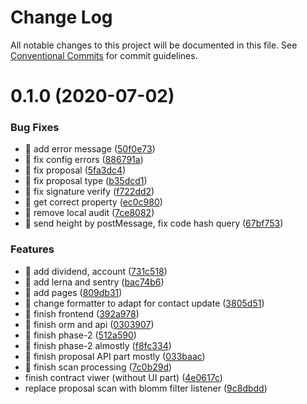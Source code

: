 # Change Log

All notable changes to this project will be documented in this file.
See [Conventional Commits](https://conventionalcommits.org) for commit guidelines.

# 0.1.0 (2020-07-02)


### Bug Fixes

* 🐛 add error message ([50f0e73](https://github.com/AElfProject/aelf-contract-viewer/commit/50f0e736c7e090acda8cb874d3033d8c30444366))
* 🐛 fix config errors ([886791a](https://github.com/AElfProject/aelf-contract-viewer/commit/886791aec9e5003e13db028f6b5be35e2dd6746b))
* 🐛 fix proposal ([5fa3dc4](https://github.com/AElfProject/aelf-contract-viewer/commit/5fa3dc4801b5e0afefb87b89d14343dcb00b85fd))
* 🐛 fix proposal type ([b35dcd1](https://github.com/AElfProject/aelf-contract-viewer/commit/b35dcd11a59f7d47c58a49d3ac89e3f4bfa06195))
* 🐛 fix signature verify ([f722dd2](https://github.com/AElfProject/aelf-contract-viewer/commit/f722dd23b9d3f7b376ad561a18b04d42b36f653f))
* 🐛 get correct property ([ec0c980](https://github.com/AElfProject/aelf-contract-viewer/commit/ec0c980c58ce770f6c98f741e2b656395f64f767))
* 🐛 remove local audit ([7ce8082](https://github.com/AElfProject/aelf-contract-viewer/commit/7ce80825b8d00d77a854ea9054abfed35e80445e))
* 🐛 send height by postMessage, fix code hash query ([67bf753](https://github.com/AElfProject/aelf-contract-viewer/commit/67bf753a1b96424fc88da58b12c2ce5a44fb9a9f))


### Features

* 🎸 add dividend, account ([731c518](https://github.com/AElfProject/aelf-contract-viewer/commit/731c518adae799e08fef921e7187ee91260d2de6))
* 🎸 add lerna and sentry ([bac74b6](https://github.com/AElfProject/aelf-contract-viewer/commit/bac74b696de0baefc44c0c1a7b54db8126bf377f))
* 🎸 add pages ([809db31](https://github.com/AElfProject/aelf-contract-viewer/commit/809db314fdd40226c5c723aba55b752d16243b3b))
* 🎸 change formatter to adapt for contact update ([3805d51](https://github.com/AElfProject/aelf-contract-viewer/commit/3805d5162dac5abb7016d8c25fb216dab6b178b7))
* 🎸 finish frontend ([392a978](https://github.com/AElfProject/aelf-contract-viewer/commit/392a9789ce862f6456187c5e3f30d410d709b963))
* 🎸 finish orm and api ([0303907](https://github.com/AElfProject/aelf-contract-viewer/commit/0303907d072f9f0c5b257057e469de94a3a6db7c))
* 🎸 finish phase-2 ([512a590](https://github.com/AElfProject/aelf-contract-viewer/commit/512a59061cf5b0c47e3c7ef954284674250be75d))
* 🎸 finish phase-2 almostly ([f8fc334](https://github.com/AElfProject/aelf-contract-viewer/commit/f8fc334a1787d85d5486c423aa69c3ff43a54513))
* 🎸 finish proposal API part mostly ([033baac](https://github.com/AElfProject/aelf-contract-viewer/commit/033baaca2ebc4815207a2f1970ad89312065aeac))
* 🎸 finish scan processing ([7c0b29d](https://github.com/AElfProject/aelf-contract-viewer/commit/7c0b29d237abbd2d1b29404bd38e63de13dabaf4))
* finish contract viwer (without UI part) ([4e0617c](https://github.com/AElfProject/aelf-contract-viewer/commit/4e0617cb65886dd070f40e33b3c33211589eae89))
* replace proposal scan with blomm filter listener ([9c8dbdd](https://github.com/AElfProject/aelf-contract-viewer/commit/9c8dbddd7adf1fd3aeebefa6f2c5cc58e921c60a))
